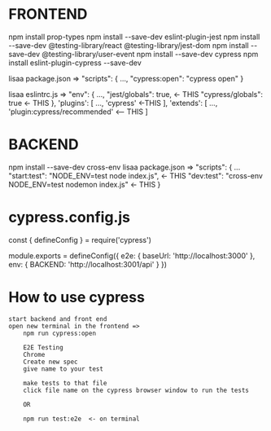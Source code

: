 # FRONTEND
npm install prop-types
npm install --save-dev eslint-plugin-jest
npm install --save-dev @testing-library/react @testing-library/jest-dom
npm install --save-dev @testing-library/user-event
npm install --save-dev cypress
npm install eslint-plugin-cypress --save-dev


lisaa package.json =>
	"scripts": {
		...,
		"cypress:open": "cypress open"
	}

lisaa eslintrc.js =>
	"env": {
		...,
		"jest/globals": true,		<- THIS
		"cypress/globals": true	<- THIS
	},
	'plugins': [
		...,
		'cypress'	<-THIS
	],
	'extends': [
		...,
		'plugin:cypress/recommended'	<-- THIS
	]


# BACKEND
npm install --save-dev cross-env
lisaa package.json =>
	"scripts": {
		...
		"start:test": "NODE_ENV=test node index.js",						<- THIS
		"dev:test": "cross-env NODE_ENV=test nodemon index.js"	<- THIS
	}

# cypress.config.js
const { defineConfig } = require('cypress')

module.exports = defineConfig({
  e2e: {
    baseUrl: 'http://localhost:3000'
  },
	env: {
		BACKEND: 'http://localhost:3001/api'
	}
})

# How to use cypress
	start backend and front end
	open new terminal in the frontend =>
		npm run cypress:open

		E2E Testing
		Chrome
		Create new spec
		give name to your test

		make tests to that file
		click file name on the cypress browser window to run the tests

		OR

		npm run test:e2e  <- on terminal